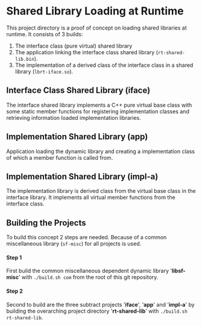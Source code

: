 # Shared Library Loading at Runtime

This project directory is a proof of concept on loading shared libraries at runtime.
It consists of 3 builds:

1) The interface class (pure virtual) shared library  
2) The application linking the interface class shared library (`rt-shared-lib.bin`).
3) The implementation of a derived class of the interface class in a shared library (`lbrt-iface.so`).

## Interface Class Shared Library (iface) 

The interface shared library implements a C++ pure virtual base class with some static member functions 
for registering implementation classes and retrieving information loaded implementation libraries.

## Implementation Shared Library (app)

Application loading the dynamic library and creating a implementation 
class of which a member function is called from. 

## Implementation Shared Library (impl-a)

The implementation library is derived class from the virtual base class in the interface library. 
It implements all virtual member functions from the interface class.

## Building the Projects

To build this concept 2 steps are needed.
Because of a common miscellaneous library (`sf-misc`) for all projects is used. 

#### Step 1 
First build the common miscellaneous dependent dynamic 
library '**libsf-misc**' with `./build.sh com` from the root of this git repository.

#### Step 2 
Second to build are the three subtract projects '**iface**', '**app**' and '**impl-a**' by building 
the overarching project directory '**rt-shared-lib**' with `./build.sh rt-shared-lib`.      
